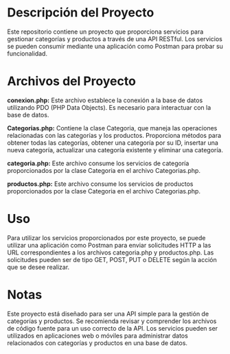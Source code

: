 # **Descripción del Proyecto**
Este repositorio contiene un proyecto que proporciona servicios para gestionar categorías y productos a través de una API RESTful. Los servicios se pueden consumir mediante una aplicación como Postman para probar su funcionalidad.

# **Archivos del Proyecto**
**conexion.php:** Este archivo establece la conexión a la base de datos utilizando PDO (PHP Data Objects). Es necesario para interactuar con la base de datos.

**Categorias.php:** Contiene la clase Categoria, que maneja las operaciones relacionadas con las categorías y los productos. Proporciona métodos para obtener todas las categorías, obtener una categoría por su ID, insertar una nueva categoría, actualizar una categoría existente y eliminar una categoría.

**categoria.php:** Este archivo consume los servicios de categoría proporcionados por la clase Categoria en el archivo Categorias.php.

**productos.php:** Este archivo consume los servicios de productos proporcionados por la clase Categoria en el archivo Categorias.php.

# **Uso**
Para utilizar los servicios proporcionados por este proyecto, se puede utilizar una aplicación como Postman para enviar solicitudes HTTP a las URL correspondientes a los archivos categoria.php y productos.php. Las solicitudes pueden ser de tipo GET, POST, PUT o DELETE según la acción que se desee realizar.

# **Notas**
Este proyecto está diseñado para ser una API simple para la gestión de categorías y productos. Se recomienda revisar y comprender los archivos de código fuente para un uso correcto de la API. Los servicios pueden ser utilizados en aplicaciones web o móviles para administrar datos relacionados con categorías y productos en una base de datos.
